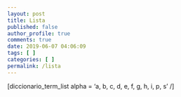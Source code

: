 ```yaml
---
layout: post
title: Lista
published: false
author_profile: true
comments: true
date: 2019-06-07 04:06:09
tags: [ ]
categories: [ ]
permalink: /lista
---
```

[diccionario\_term\_list alpha = &#8216;a, b, c, d, e, f, g, h, i, p, s&#8217; /]
